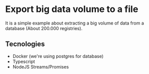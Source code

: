 # Export big data volume to a file

It is a simple example about extracting a big volume of data from a database (About 200.000 registries).

## Tecnologies
  * Docker (we're using postgres for database)
  * Typescript
  * NodeJS Streams/Promises